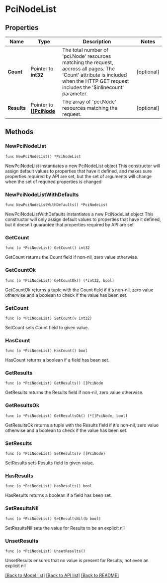 # PciNodeList

## Properties

Name | Type | Description | Notes
------------ | ------------- | ------------- | -------------
**Count** | Pointer to **int32** | The total number of &#39;pci.Node&#39; resources matching the request, accross all pages. The &#39;Count&#39; attribute is included when the HTTP GET request includes the &#39;$inlinecount&#39; parameter. | [optional] 
**Results** | Pointer to [**[]PciNode**](PciNode.md) | The array of &#39;pci.Node&#39; resources matching the request. | [optional] 

## Methods

### NewPciNodeList

`func NewPciNodeList() *PciNodeList`

NewPciNodeList instantiates a new PciNodeList object
This constructor will assign default values to properties that have it defined,
and makes sure properties required by API are set, but the set of arguments
will change when the set of required properties is changed

### NewPciNodeListWithDefaults

`func NewPciNodeListWithDefaults() *PciNodeList`

NewPciNodeListWithDefaults instantiates a new PciNodeList object
This constructor will only assign default values to properties that have it defined,
but it doesn't guarantee that properties required by API are set

### GetCount

`func (o *PciNodeList) GetCount() int32`

GetCount returns the Count field if non-nil, zero value otherwise.

### GetCountOk

`func (o *PciNodeList) GetCountOk() (*int32, bool)`

GetCountOk returns a tuple with the Count field if it's non-nil, zero value otherwise
and a boolean to check if the value has been set.

### SetCount

`func (o *PciNodeList) SetCount(v int32)`

SetCount sets Count field to given value.

### HasCount

`func (o *PciNodeList) HasCount() bool`

HasCount returns a boolean if a field has been set.

### GetResults

`func (o *PciNodeList) GetResults() []PciNode`

GetResults returns the Results field if non-nil, zero value otherwise.

### GetResultsOk

`func (o *PciNodeList) GetResultsOk() (*[]PciNode, bool)`

GetResultsOk returns a tuple with the Results field if it's non-nil, zero value otherwise
and a boolean to check if the value has been set.

### SetResults

`func (o *PciNodeList) SetResults(v []PciNode)`

SetResults sets Results field to given value.

### HasResults

`func (o *PciNodeList) HasResults() bool`

HasResults returns a boolean if a field has been set.

### SetResultsNil

`func (o *PciNodeList) SetResultsNil(b bool)`

 SetResultsNil sets the value for Results to be an explicit nil

### UnsetResults
`func (o *PciNodeList) UnsetResults()`

UnsetResults ensures that no value is present for Results, not even an explicit nil

[[Back to Model list]](../README.md#documentation-for-models) [[Back to API list]](../README.md#documentation-for-api-endpoints) [[Back to README]](../README.md)


